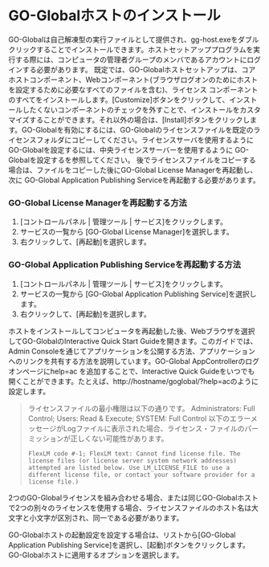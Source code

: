 # GO-Globalホストのインストール

GO-Globalは自己解凍型の実行ファイルとして提供され、gg-host.exeをダブルクリックすることでインストールできます。ホストセットアッププログラムを実行する際には、コンピュータの管理者グループのメンバであるアカウントにログインする必要があります。
既定では、GO-Globalホストセットアップは、コアホストコンポーネント、Webコンポーネント(ブラウザログオンのためにホストを設定するために必要なすべてのファイルを含む)、ライセンス コンポーネントのすべてをインストールします。[Customize]ボタンをクリックして、インストールしたくないコンポーネントのチェックを外すことで、インストールをカスタマイズすることができます。それ以外の場合は、[Install]ボタンをクリックします。GO-Globalを有効にするには、GO-Globalのライセンスファイルを既定のライセンスフォルダにコピーしてください。ライセンスサーバを使用するように GO-Globalを設定するには、中央ライセンスサーバーを使用するように GO-Globalを設定するを参照してください。
後でライセンスファイルをコピーする場合は、ファイルをコピーした後にGO-Global License Managerを再起動し、次に GO-Global Application Publishing Serviceを再起動する必要があります。

### GO-Global License Managerを再起動する方法
1. [コントロールパネル | 管理ツール | サービス]をクリックします。
2. サービスの一覧から [GO-Global License Manager]を選択します。
3. 右クリックして、[再起動]を選択します。

### GO-Global Application Publishing Serviceを再起動する方法
1. [コントロールパネル | 管理ツール | サービス]をクリックします。
2. サービスの一覧から [GO-Global Application Publishing Service]を選択します。
3. 右クリックして、[再起動]を選択します。

ホストをインストールしてコンピュータを再起動した後、Webブラウザを選択してGO-GlobalのInteractive Quick Start Guideを開きます。このガイドでは、Admin Consoleを通じてアプリケーションを公開する方法、アプリケーションへのリンクを共有する方法を説明しています。GO-Global AppControllerのログオンページにhelp=ac を追加することで、Interactive Quick Guideをいつでも開くことができます。たとえば、http://hostname/goglobal/?help=acのように設定します。

>ライセンスファイルの最小権限は以下の通りです。
Administrators: Full Control; Users: Read & Execute; SYSTEM: Full Control
以下のエラーメッセージがLogファイルに表示された場合、ライセンス・ファイルのパーミッションが正しくない可能性があります。
>
>`FlexLM code #-1; FlexLM text: Cannot find license file. The license files (or license server system network addresses) attempted are listed below. Use LM_LICENSE_FILE to use a different license file, or contact your software provider for a license file.)`

2つのGO-Globalライセンスを組み合わせる場合、または同じGO-Globalホストで2つの別々のライセンスを使用する場合、ライセンスファイルのホスト名は大文字と小文字が区別され、同一である必要があります。

GO-Globalホストの起動設定を設定する場合は、リストから[GO-Global Application Publishing Service]を選択し、[起動]ボタンをクリックします。GO-Globalホストに適用するオプションを選択します。